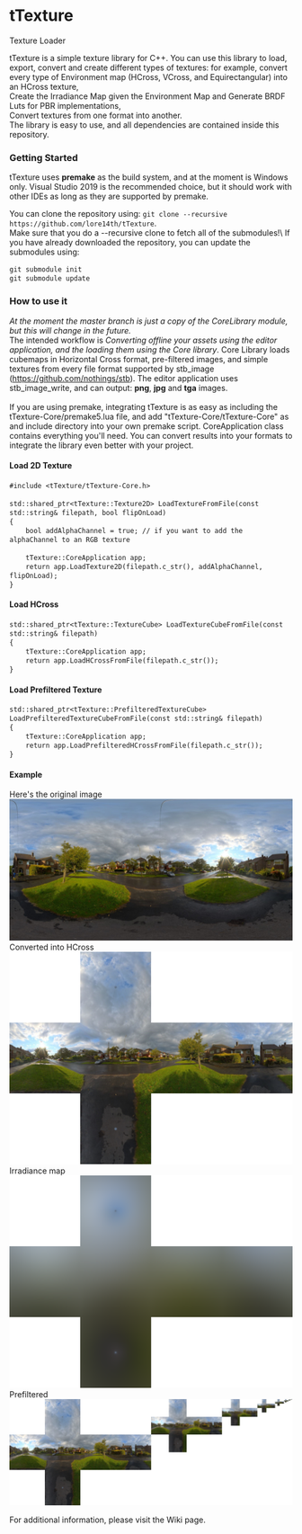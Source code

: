 # tTexture
Texture Loader

tTexture is a simple texture library for C++. You can use this library to load, export, convert and create different  types of textures:
for example, convert every type of Environment map (HCross, VCross, and Equirectangular) into an HCross texture,\
Create the Irradiance Map given the Environment Map and Generate BRDF Luts for PBR implementations,\
Convert textures from one format into another.\
The library is easy to use, and all dependencies are contained  inside this repository.

### Getting Started
tTexture uses __premake__ as the build system, and at the moment is Windows only. Visual Studio 2019 is the recommended  choice, but it should work with other IDEs as long as they are supported by premake.

You can clone the repository using:
```git clone --recursive https://github.com/lore14th/tTexture```.\
Make sure that you do a --recursive clone to fetch all of the submodules!\\
If you have already downloaded the repository, you can update the submodules using:
```
git submodule init
git submodule update
```

### How to use it
_At the moment the master branch is just a copy of the CoreLibrary module, but this will change in the future._\
The intended workflow is _Converting offline your assets using the editor application, and the loading them using the Core library_.
Core Library loads cubemaps in Horizontal Cross format, pre-filtered images, and simple textures from every file format supported by stb_image (https://github.com/nothings/stb).
The editor application uses stb_image_write, and can output: __png__, __jpg__ and __tga__ images.\
\
If you are using premake, integrating  tTexture is as easy as including the tTexture-Core/premake5.lua file, and add "tTexture-Core/tTexture-Core" as and include directory into your own premake script.
CoreApplication class contains everything you'll need. You can convert results into your formats to integrate the library even better with your project. 

#### Load 2D Texture
```cp
#include <tTexture/tTexture-Core.h>

std::shared_ptr<tTexture::Texture2D> LoadTextureFromFile(const std::string& filepath, bool flipOnLoad)
{
	bool addAlphaChannel = true; // if you want to add the alphaChannel to an RGB texture

	tTexture::CoreApplication app;
	return app.LoadTexture2D(filepath.c_str(), addAlphaChannel, flipOnLoad);
}
```
#### Load HCross
```cp
std::shared_ptr<tTexture::TextureCube> LoadTextureCubeFromFile(const std::string& filepath)	
{
	tTexture::CoreApplication app;
	return app.LoadHCrossFromFile(filepath.c_str());
}
```
#### Load Prefiltered Texture
```cp
std::shared_ptr<tTexture::PrefilteredTextureCube> LoadPrefilteredTextureCubeFromFile(const std::string& filepath)
{
	tTexture::CoreApplication app;
	return app.LoadPrefilteredHCrossFromFile(filepath.c_str());
}	
```

#### Example
Here's the original image
![alt text](https://github.com/lore14th/tTexture/blob/master/images/OriginalEquirectangular.jpg)
\
Converted into HCross
![alt text](https://github.com/lore14th/tTexture/blob/master/images/HCross.png)
\
Irradiance map
![alt text](https://github.com/lore14th/tTexture/blob/master/images/Irradiance.png)
\
Prefiltered
![alt text](https://github.com/lore14th/tTexture/blob/master/images/Converted.png)

For additional information, please visit the Wiki page.
